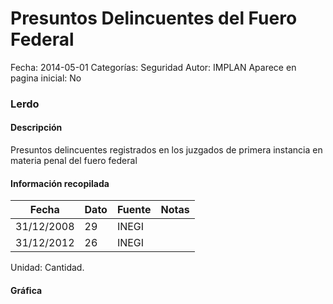 Presuntos Delincuentes del Fuero Federal
=====

Fecha: 2014-05-01
Categorías: Seguridad
Autor: IMPLAN
Aparece en pagina inicial: No

### Lerdo

#### Descripción

Presuntos delincuentes registrados en los juzgados de primera instancia en materia penal del fuero federal

#### Información recopilada

<table class="table table-hover table-bordered matriz">
  <thead>
    <tr><th>Fecha</th><th>Dato</th><th>Fuente</th><th>Notas</th></tr>
  </thead>
  <tbody>
    <tr><td class="centrado">31/12/2008</td><td class="derecha">29</td><td>INEGI</td><td></td></tr>
    <tr><td class="centrado">31/12/2012</td><td class="derecha">26</td><td>INEGI</td><td></td></tr>
  </tbody>
</table>

Unidad: Cantidad.

#### Gráfica

<div id="Morristwffnrcm" class="grafica"></div>
  <!-- JAVASCRIPT DE LA GRAFICA EN Morristwffnrcm -->
  <script>
  new Morris.Line({
    element: 'Morristwffnrcm',
    data: [
      { fecha: '2008-12-31', dato: 29 },
      { fecha: '2012-12-31', dato: 26 }
    ],
    xkey: 'fecha',
    ykeys: ['dato'],
    labels: ['Dato'],
    lineColors: ['#FF5B02'],
    xLabelFormat: function(d) {
      return d.getDate()+'/'+(d.getMonth()+1)+'/'+d.getFullYear();
    },
    dateFormat: function (ts) {
      var d = new Date(ts);
      return d.getDate() + '/' + (d.getMonth() + 1) + '/' + d.getFullYear();
    }
  });
  </script>
